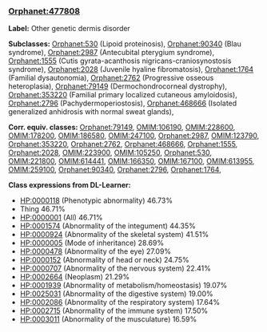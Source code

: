 
### [Orphanet:477808](http://www.orpha.net/ORDO/Orphanet_477808)
**Label:** Other genetic dermis disorder

**Subclasses:** [Orphanet:530](http://www.orpha.net/ORDO/Orphanet_530) (Lipoid proteinosis), [Orphanet:90340](http://www.orpha.net/ORDO/Orphanet_90340) (Blau syndrome), [Orphanet:2987](http://www.orpha.net/ORDO/Orphanet_2987) (Antecubital pterygium syndrome), [Orphanet:1555](http://www.orpha.net/ORDO/Orphanet_1555) (Cutis gyrata-acanthosis nigricans-craniosynostosis syndrome), [Orphanet:2028](http://www.orpha.net/ORDO/Orphanet_2028) (Juvenile hyaline fibromatosis), [Orphanet:1764](http://www.orpha.net/ORDO/Orphanet_1764) (Familial dysautonomia), [Orphanet:2762](http://www.orpha.net/ORDO/Orphanet_2762) (Progressive osseous heteroplasia), [Orphanet:79149](http://www.orpha.net/ORDO/Orphanet_79149) (Dermochondrocorneal dystrophy), [Orphanet:353220](http://www.orpha.net/ORDO/Orphanet_353220) (Familial primary localized cutaneous amyloidosis), [Orphanet:2796](http://www.orpha.net/ORDO/Orphanet_2796) (Pachydermoperiostosis), [Orphanet:468666](http://www.orpha.net/ORDO/Orphanet_468666) (Isolated generalized anhidrosis with normal sweat glands), 

**Corr. equiv. classes:** [Orphanet:79149](http://www.orpha.net/ORDO/Orphanet_79149), [OMIM:106190](http://purl.obolibrary.org/obo/OMIM_106190), [OMIM:228600](http://purl.obolibrary.org/obo/OMIM_228600), [OMIM:178200](http://purl.obolibrary.org/obo/OMIM_178200), [OMIM:186580](http://purl.obolibrary.org/obo/OMIM_186580), [OMIM:247100](http://purl.obolibrary.org/obo/OMIM_247100), [Orphanet:2987](http://www.orpha.net/ORDO/Orphanet_2987), [OMIM:123790](http://purl.obolibrary.org/obo/OMIM_123790), [Orphanet:353220](http://www.orpha.net/ORDO/Orphanet_353220), [Orphanet:2762](http://www.orpha.net/ORDO/Orphanet_2762), [Orphanet:468666](http://www.orpha.net/ORDO/Orphanet_468666), [Orphanet:1555](http://www.orpha.net/ORDO/Orphanet_1555), [Orphanet:2028](http://www.orpha.net/ORDO/Orphanet_2028), [OMIM:223900](http://purl.obolibrary.org/obo/OMIM_223900), [OMIM:105250](http://purl.obolibrary.org/obo/OMIM_105250), [Orphanet:530](http://www.orpha.net/ORDO/Orphanet_530), [OMIM:221800](http://purl.obolibrary.org/obo/OMIM_221800), [OMIM:614441](http://purl.obolibrary.org/obo/OMIM_614441), [OMIM:166350](http://purl.obolibrary.org/obo/OMIM_166350), [OMIM:167100](http://purl.obolibrary.org/obo/OMIM_167100), [OMIM:613955](http://purl.obolibrary.org/obo/OMIM_613955), [OMIM:259100](http://purl.obolibrary.org/obo/OMIM_259100), [Orphanet:90340](http://www.orpha.net/ORDO/Orphanet_90340), [Orphanet:2796](http://www.orpha.net/ORDO/Orphanet_2796), [Orphanet:1764](http://www.orpha.net/ORDO/Orphanet_1764), 

**Class expressions from DL-Learner:**

- [HP:0000118](http://purl.obolibrary.org/obo/HP_0000118) (Phenotypic abnormality) 46.73%
- Thing 46.71%
- [HP:0000001](http://purl.obolibrary.org/obo/HP_0000001) (All) 46.71%
- [HP:0001574](http://purl.obolibrary.org/obo/HP_0001574) (Abnormality of the integument) 44.35%
- [HP:0000924](http://purl.obolibrary.org/obo/HP_0000924) (Abnormality of the skeletal system) 41.51%
- [HP:0000005](http://purl.obolibrary.org/obo/HP_0000005) (Mode of inheritance) 28.69%
- [HP:0000478](http://purl.obolibrary.org/obo/HP_0000478) (Abnormality of the eye) 27.09%
- [HP:0000152](http://purl.obolibrary.org/obo/HP_0000152) (Abnormality of head or neck) 24.75%
- [HP:0000707](http://purl.obolibrary.org/obo/HP_0000707) (Abnormality of the nervous system) 22.41%
- [HP:0002664](http://purl.obolibrary.org/obo/HP_0002664) (Neoplasm) 21.29%
- [HP:0001939](http://purl.obolibrary.org/obo/HP_0001939) (Abnormality of metabolism/homeostasis) 19.07%
- [HP:0025031](http://purl.obolibrary.org/obo/HP_0025031) (Abnormality of the digestive system) 19.00%
- [HP:0002086](http://purl.obolibrary.org/obo/HP_0002086) (Abnormality of the respiratory system) 17.64%
- [HP:0002715](http://purl.obolibrary.org/obo/HP_0002715) (Abnormality of the immune system) 17.50%
- [HP:0003011](http://purl.obolibrary.org/obo/HP_0003011) (Abnormality of the musculature) 16.59%


